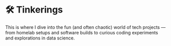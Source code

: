 # 🛠 Tinkerings

This is where I dive into the fun (and often chaotic) world of tech projects — from homelab setups and software builds to curious coding experiments and explorations in data science.
